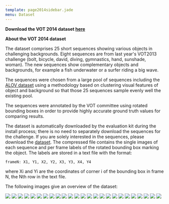 ```yaml
---
template: page2014sidebar.jade
menu: Dataset
---
```



<b>Download the VOT 2014 dataset [here](http://box.vicos.si/vot/vot2014.zip)</b>

<b>About the VOT 2014 dataset</b>


The dataset comprises 25 short sequences showing various objects in challenging backgrounds. Eight sequences are from last year's VOT2013 challenge (bolt, bicycle, david, diving, gymnastics, hand, sunshade, woman). The new sequences show complementary objects and backgrounds, for example a fish underwater or a surfer riding a big wave.

The sequences were chosen from a large pool of sequences including the [ALOV dataset](http://www.alov300.org/) using a methodology based on clustering visual features of object and background so that those 25 sequences sample evenly well the existing pool.

The sequences were annotated by the VOT committee using rotated bounding boxes in order to provide highly accurate ground truth values for comparing results.

The dataset is automatically downloaded by the evaluation kit during the install process; there is no need to separately download the sequences for the challenge. If you are solely interested in the sequences, please download the [dataset](http://box.vicos.si/vot/vot2014.zip). The compressed file contains the single images of each sequence and per frame labels of the rotated bounding box marking the object. The labels are stored in a text file with the format:

	frameN: X1, Y1, X2, Y2, X3, Y3, X4, Y4
	
where Xi and Yi are the coordinates of corner i of the bounding box in frame N, the Nth row in the text file.

The following images give an overview of the dataset:

![](/vot2014/img/thumbs/ball.gif)
![](/vot2014/img/thumbs/basketball.gif)
![](/vot2014/img/thumbs/bicycle.gif)
![](/vot2014/img/thumbs/bolt.gif)
![](/vot2014/img/thumbs/car.gif)
![](/vot2014/img/thumbs/david.gif)
![](/vot2014/img/thumbs/diving.gif)
![](/vot2014/img/thumbs/drunk.gif)
![](/vot2014/img/thumbs/fernando.gif)
![](/vot2014/img/thumbs/fish1.gif)
![](/vot2014/img/thumbs/fish2.gif)
![](/vot2014/img/thumbs/gymnastics.gif)
![](/vot2014/img/thumbs/hand1.gif)
![](/vot2014/img/thumbs/hand2.gif)
![](/vot2014/img/thumbs/jogging.gif)
![](/vot2014/img/thumbs/motocross.gif)
![](/vot2014/img/thumbs/polarbear.gif)
![](/vot2014/img/thumbs/skating.gif)
![](/vot2014/img/thumbs/sphere.gif)
![](/vot2014/img/thumbs/sunshade.gif)
![](/vot2014/img/thumbs/surfing.gif)
![](/vot2014/img/thumbs/torus.gif)
![](/vot2014/img/thumbs/trellis.gif)
![](/vot2014/img/thumbs/tunnel.gif)
![](/vot2014/img/thumbs/woman.gif)

